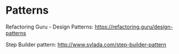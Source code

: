 # Patterns

Refactoring Guru - Design Patterns: https://refactoring.guru/design-patterns

Step Builder pattern: http://www.svlada.com/step-builder-pattern  